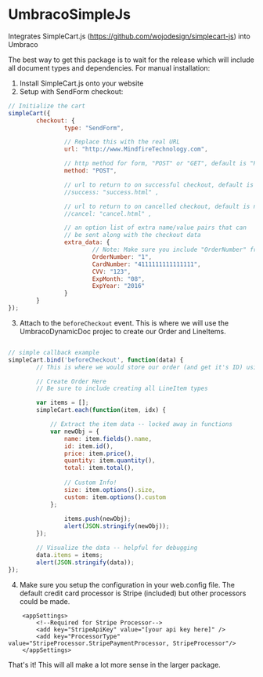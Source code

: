 # UmbracoSimpleJs
Integrates SimpleCart.js (https://github.com/wojodesign/simplecart-js) into Umbraco

The best way to get this package is to wait for the release which will include all document types and dependencies. For manual installation:

1. Install SimpleCart.js onto your website
2. Setup with SendForm checkout:
```JavaScript
// Initialize the cart
simpleCart({
		checkout: {
				type: "SendForm",

				// Replace this with the real URL
				url: "http://www.MindfireTechnology.com",

				// http method for form, "POST" or "GET", default is "POST"
				method: "POST",

				// url to return to on successful checkout, default is null
				//success: "success.html" , 

				// url to return to on cancelled checkout, default is null
				//cancel: "cancel.html" ,

				// an option list of extra name/value pairs that can
				// be sent along with the checkout data
				extra_data: {
						// Note: Make sure you include "OrderNumber" from the success of the beforeCheckout call to create the order in Umbraco
						OrderNumber: "1",
						CardNumber: "4111111111111111",
						CVV: "123",
						ExpMonth: "08",
						ExpYear: "2016"
				}
		}
});
```

3. Attach to the `beforeCheckout` event. This is where we will use the UmbracoDynamicDoc projec to create our Order and LineItems.
```JavaScript

// simple callback example
simpleCart.bind('beforeCheckout', function(data) {
		// This is where we would store our order (and get it's ID) using the umbracoDynamicObject lib

		// Create Order Here
		// Be sure to include creating all LineItem types

		var items = [];
		simpleCart.each(function(item, idx) {

			// Extract the item data -- locked away in functions
			var newObj = {
				name: item.fields().name,
				id: item.id(),
				price: item.price(),
				quantity: item.quantity(),
				total: item.total(),
				
				// Custom Info!
				size: item.options().size,
				custom: item.options().custom
			};
			
				items.push(newObj);
				alert(JSON.stringify(newObj));
		});

		// Visualize the data -- helpful for debugging
		data.items = items;
		alert(JSON.stringify(data));
});

```
4. Make sure you setup the configuration in your web.config file. The default credit card processor is Stripe (included) but other processors could be made.
```
	<appSettings>
		<!--Required for Stripe Processor-->
		<add key="StripeApiKey" value="[your api key here]" />
		<add key="ProcessorType" value="StripeProcessor.StripePaymentProcessor, StripeProcessor"/>
	</appSettings>
```
That's it! This will all make a lot more sense in the larger package.
